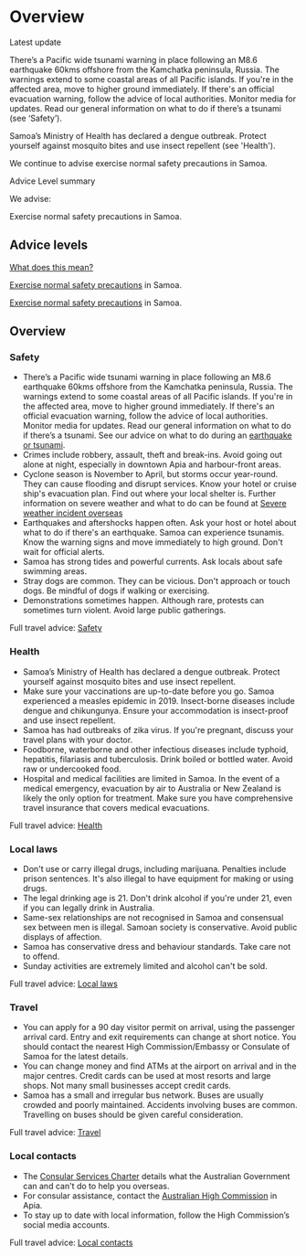 # Overview

Latest update

There’s a Pacific wide tsunami warning in place following an M8.6 earthquake 60kms offshore from the Kamchatka peninsula, Russia. The warnings extend to some coastal areas of all Pacific islands. If you're in the affected area, move to higher ground immediately. If there's an official evacuation warning, follow the advice of local authorities. Monitor media for updates. Read our general information on what to do if there’s a tsunami (see ‘Safety’).  
  
Samoa’s Ministry of Health has declared a dengue outbreak. Protect yourself against mosquito bites and use insect repellent (see 'Health').  
  
We continue to advise exercise normal safety precautions in Samoa.

Advice Level summary

We advise:

Exercise normal safety precautions in Samoa.

## Advice levels

[What does this mean?](/before-you-go/travel-advice-explained/)

[Exercise normal safety precautions](https://www.smartraveller.gov.au/consular-services/travel-advice-explained#level1) in Samoa.

[Exercise normal safety precautions](https://www.smartraveller.gov.au/consular-services/travel-advice-explained#level1) in Samoa.

## Overview

### Safety

* There’s a Pacific wide tsunami warning in place following an M8.6 earthquake 60kms offshore from the Kamchatka peninsula, Russia. The warnings extend to some coastal areas of all Pacific islands. If you're in the affected area, move to higher ground immediately. If there's an official evacuation warning, follow the advice of local authorities. Monitor media for updates. Read our general information on what to do if there’s a tsunami. See our advice on what to do during an [earthquake or tsunami](/node/345).
* Crimes include robbery, assault, theft and break-ins. Avoid going out alone at night, especially in downtown Apia and harbour-front areas.
* Cyclone season is November to April, but storms occur year-round. They can cause flooding and disrupt services. Know your hotel or cruise ship's evacuation plan. Find out where your local shelter is. Further information on severe weather and what to do can be found at [Severe weather incident overseas](https://www.smartraveller.gov.au/while-youre-away/crisis-or-emergency/severe-weather-incident)
* Earthquakes and aftershocks happen often. Ask your host or hotel about what to do if there's an earthquake. Samoa can experience tsunamis. Know the warning signs and move immediately to high ground. Don't wait for official alerts.
* Samoa has strong tides and powerful currents. Ask locals about safe swimming areas.
* Stray dogs are common. They can be vicious. Don't approach or touch dogs. Be mindful of dogs if walking or exercising.
* Demonstrations sometimes happen. Although rare, protests can sometimes turn violent. Avoid large public gatherings.

Full travel advice: [Safety](#safety)

### Health

* Samoa’s Ministry of Health has declared a dengue outbreak. Protect yourself against mosquito bites and use insect repellent.
* Make sure your vaccinations are up-to-date before you go. Samoa experienced a measles epidemic in 2019. Insect-borne diseases include dengue and chikungunya. Ensure your accommodation is insect-proof and use insect repellent.
* Samoa has had outbreaks of zika virus. If you're pregnant, discuss your travel plans with your doctor.
* Foodborne, waterborne and other infectious diseases include typhoid, hepatitis, filariasis and tuberculosis. Drink boiled or bottled water. Avoid raw or undercooked food.
* Hospital and medical facilities are limited in Samoa. In the event of a medical emergency, evacuation by air to Australia or New Zealand is likely the only option for treatment. Make sure you have comprehensive travel insurance that covers medical evacuations.

Full travel advice: [Health](#health)

### Local laws

* Don't use or carry illegal drugs, including marijuana. Penalties include prison sentences. It's also illegal to have equipment for making or using drugs.
* The legal drinking age is 21. Don't drink alcohol if you're under 21, even if you can legally drink in Australia.
* Same-sex relationships are not recognised in Samoa and consensual sex between men is illegal. Samoan society is conservative. Avoid public displays of affection.
* Samoa has conservative dress and behaviour standards. Take care not to offend.
* Sunday activities are extremely limited and alcohol can't be sold.

Full travel advice: [Local laws](#local-laws)

### Travel

* You can apply for a 90 day visitor permit on arrival, using the passenger arrival card. Entry and exit requirements can change at short notice. You should contact the nearest High Commission/Embassy or Consulate of Samoa for the latest details.
* You can change money and find ATMs at the airport on arrival and in the major centres. Credit cards can be used at most resorts and large shops. Not many small businesses accept credit cards.
* Samoa has a small and irregular bus network. Buses are usually crowded and poorly maintained. Accidents involving buses are common. Travelling on buses should be given careful consideration.

Full travel advice: [Travel](#travel)

### Local contacts

* The [Consular Services Charter](/node/46) details what the Australian Government can and can't do to help you overseas.
* For consular assistance, contact the [Australian High Commission](https://samoa.embassy.gov.au/apia/contact-us.html) in Apia.
* To stay up to date with local information, follow the High Commission’s social media accounts.

Full travel advice: [Local contacts](#local-contacts)